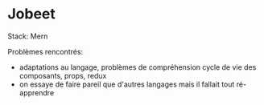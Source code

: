 # Jobeet

Stack: Mern

Problèmes rencontrés:
- adaptations au langage, problèmes de compréhension cycle de vie des composants, props, redux
- on essaye de faire pareil que d'autres langages mais il fallait tout ré-apprendre


